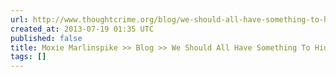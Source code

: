 ```yaml
---
url: http://www.thoughtcrime.org/blog/we-should-all-have-something-to-hide/
created_at: 2013-07-19 01:35 UTC
published: false
title: Moxie Marlinspike >> Blog >> We Should All Have Something To Hide
tags: []
---
```




